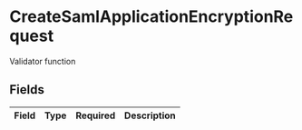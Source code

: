 # CreateSamlApplicationEncryptionRequest

Validator function


## Fields

| Field       | Type        | Required    | Description |
| ----------- | ----------- | ----------- | ----------- |